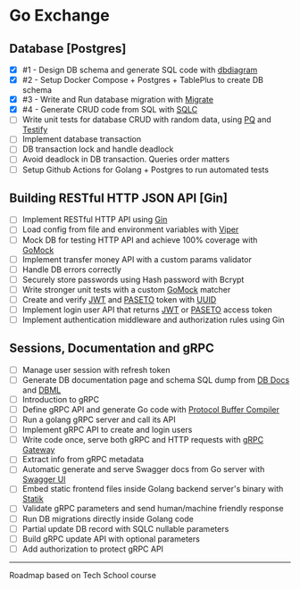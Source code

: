 # Go Exchange

## Database [Postgres]
- [x] #1 - Design DB schema and generate SQL code with [dbdiagram](https://dbdiagram.io/)
- [x] #2 - Setup Docker Compose + Postgres + TablePlus to create DB schema
- [x] #3 - Write and Run database migration with [Migrate](https://github.com/golang-migrate/migrate)
- [x] #4 - Generate CRUD code from SQL with [SQLC](https://sqlc.dev/)
- [ ] Write unit tests for database CRUD with random data, using [PQ](https://github.com/lib/pq) and [Testify](https://github.com/stretchr/testify)
- [ ] Implement database transaction
- [ ] DB transaction lock and handle deadlock
- [ ] Avoid deadlock in DB transaction. Queries order matters
- [ ] Setup Github Actions for Golang + Postgres to run automated tests

## Building RESTful HTTP JSON API [Gin]
- [ ] Implement RESTful HTTP API using [Gin](https://github.com/gin-gonic/gin)
- [ ] Load config from file and environment variables with [Viper](https://github.com/spf13/viper)
- [ ] Mock DB for testing HTTP API and achieve 100% coverage with [GoMock](https://github.com/golang/mock)
- [ ] Implement transfer money API with a custom params validator
- [ ] Handle DB errors correctly
- [ ] Securely store passwords using Hash password with Bcrypt
- [ ] Write stronger unit tests with a custom [GoMock](https://github.com/golang/mock) matcher
- [ ] Create and verify [JWT](https://github.com/golang-jwt/jwt) and [PASETO](https://github.com/o1egl/paseto) token with [UUID](https://github.com/google/uuid)
- [ ] Implement login user API that returns [JWT](https://github.com/golang-jwt/jwt) or [PASETO](https://github.com/o1egl/paseto) access token
- [ ] Implement authentication middleware and authorization rules using Gin

## Sessions, Documentation and gRPC
- [ ] Manage user session with refresh token
- [ ] Generate DB documentation page and schema SQL dump from [DB Docs](https://dbdocs.io/docs) and [DBML](https://www.dbml.org/cli/#installation)
- [ ] Introduction to gRPC
- [ ] Define gRPC API and generate Go code with [Protocol Buffer Compiler](https://grpc.io/docs/protoc-installation/)
- [ ] Run a golang gRPC server and call its API
- [ ] Implement gRPC API to create and login users
- [ ] Write code once, serve both gRPC and HTTP requests with [gRPC Gateway](https://github.com/grpc-ecosystem/grpc-gateway)
- [ ] Extract info from gRPC metadata
- [ ] Automatic generate and serve Swagger docs from Go server with [Swagger UI](https://github.com/swagger-api/swagger-ui)
- [ ] Embed static frontend files inside Golang backend server's binary with [Statik](https://github.com/rakyll/statik)
- [ ] Validate gRPC parameters and send human/machine friendly response
- [ ] Run DB migrations directly inside Golang code
- [ ] Partial update DB record with SQLC nullable parameters
- [ ] Build gRPC update API with optional parameters
- [ ] Add authorization to protect gRPC API

---

Roadmap based on Tech School course